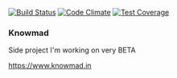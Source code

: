 [![Build Status](https://travis-ci.org/knowmadin/knowmad.svg?branch=master)](https://travis-ci.org/knowmadin/knowmad)
[![Code Climate](https://codeclimate.com/github/knowmadin/knowmad/badges/gpa.svg)](https://codeclimate.com/github/knowmadin/knowmad)
[![Test Coverage](https://codeclimate.com/github/knowmadin/knowmad/badges/coverage.svg)](https://codeclimate.com/github/knowmadin/knowmad/coverage)

### Knowmad

Side project I'm working on very BETA

https://www.knowmad.in